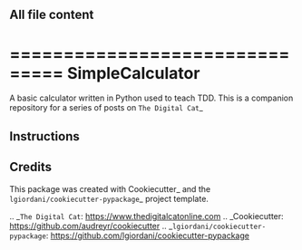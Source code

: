 ## All file content
===============================
SimpleCalculator
===============================


A basic calculator written in Python used to teach TDD. This is a companion repository for a series of posts on `The Digital Cat`_

Instructions
------------




Credits
---------

This package was created with Cookiecutter_ and the `lgiordani/cookiecutter-pypackage`_ project template.

.. _`The Digital Cat`: https://www.thedigitalcatonline.com
.. _Cookiecutter: https://github.com/audreyr/cookiecutter
.. _`lgiordani/cookiecutter-pypackage`: https://github.com/lgiordani/cookiecutter-pypackage




